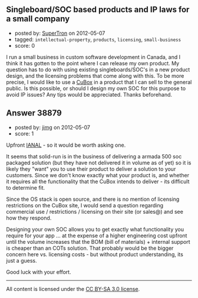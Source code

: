 ## Singleboard/SOC based products and IP laws for a small company

- posted by: [SuperTron](https://stackexchange.com/users/-1/14843-supertron) on 2012-05-07
- tagged: `intellectual-property`, `products`, `licensing`, `small-business`
- score: 0

I run a small business in custom software development in Canada, and I think it has gotten to the point where I can release my own product.  My question has to do with using existing singleboards/SOC's in a new product design, and the licensing problems that come along with this.  To be more precise, I would like to use a [CuBox](http://www.solid-run.com/products/cubox) in a product that I can sell to the general public.  Is this possible, or should I design my own SOC for this purpose to avoid IP issues?  Any tips would be appreciated.  Thanks beforehand.


## Answer 38879

- posted by: [jimg](https://stackexchange.com/users/-1/2380-jimg) on 2012-05-07
- score: 1

<p>Upfront <a href="http://en.wikipedia.org/wiki/IANAL" rel="nofollow">IANAL</a> - so it would be worth asking one.</p>

<p>It seems that solid-run is in the business of delivering a armada 500 soc packaged solution (but they have not delivered it in volume as of yet) so it is likely they "want" you to use their product to deliver a solution to your customers.  Since we don't know exactly what your product is, and whether it requires all the functionality that the CuBox intends to deliver - its difficult to determine fit.  </p>

<p>Since the OS stack is open source, and there is no mention of licensing restrictions on the CuBox site, I would send a question regarding commercial use / restrictions / licensing on their site (or sales@) and see how they respond.  </p>

<p>Designing your own SOC allows you to get exactly what functionality you require for your app ... at the expense of a higher engineering cost upfront until the volume increases that the BOM (bill of materials) + internal support is cheaper
than an COTs solution. That probably would be the bigger concern here vs. licensing costs - but without product understanding, its just a guess.</p>

<p>Good luck with your effort.</p>




---

All content is licensed under the [CC BY-SA 3.0 license](https://creativecommons.org/licenses/by-sa/3.0/).
